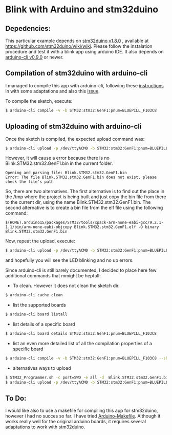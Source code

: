 # Blink with Arduino and stm32duino

## Depedencies:

This particular example depends on [stm32duino v1.8.0](https://github.com/stm32duino/Arduino_Core_STM32/releases/tag/1.8.0)
, available at https://github.com/stm32duino/wiki/wiki.
Please follow the instalation procedure and test it with a blink app using arduino IDE.
It also depends on [arduino-cli v0.9.0](https://github.com/arduino/arduino-cli/releases/tag/0.9.0) or newer.

## Compilation of stm32duino with arduino-cli

I managed to compile this app with arduino-cli, following these [instructions](https://stm32duinoforum.com/forum/viewtopic_f_41_t_4052.html) in
with some adaptations and also this [issue](https://github.com/arduino/arduino-cli/issues/355).

To compile the sketch, execute:

```sh
$ arduino-cli compile -v -b STM32:stm32:GenF1:pnum=BLUEPILL_F103C8
```

## Uploading of stm32duino with arduino-cli

Once the sketch is compiled, the expected upload command was:

```sh
$ arduino-cli upload -p /dev/ttyACM0 -b STM32:stm32:GenF1:pnum=BLUEPILL_F103C8
```

However, it will cause a error because there is no Blink.STM32.stm32.GenF1.bin in the current folder.

```
Opening and parsing file: Blink.STM32.stm32.GenF1.bin
Error: The file Blink.STM32.stm32.GenF1.bin does not exist, please check the file's path
```

So, there are two alternatives. The first alternative is to find out the place in the /tmp where the project is being built and just copy the bin file
from there to the current dir, using the name Blink.STM32.stm32.GenF1.bin.
The second alternative is to create a bin file from the elf file using the following command:

```
$(HOME).arduino15/packages/STM32/tools/xpack-arm-none-eabi-gcc/9.2.1-1.1/bin/arm-none-eabi-objcopy Blink.STM32.stm32.GenF1.elf -O binary Blink.STM32.stm32.GenF1.bin
```

Now, repeat the upload, execute:

```sh
$ arduino-cli upload -p /dev/ttyACM0 -b STM32:stm32:GenF1:pnum=BLUEPILL_F103C8
```

and hopefully you will see the LED blinking and no up errors.

Since arduino-cli is still barely documented, I decided to place here few additional commands that mmight be hepfull:

- To clean. However it does not clean the sketch dir.


```sh
$ arduino-cli cache clean
```

- list the supported boards

```sh
$ arduino-cli board listall
```

- list details of a specific board

```sh
$ arduino-cli board details STM32:stm32:GenF1:pnum=BLUEPILL_F103C8
```

- list an even more detailed list of all the compilation properties of a specific board

```sh
$ arduino-cli compile -v -b STM32:stm32:GenF1:pnum=BLUEPILL_F103C8 --show-properties
```


- alternatives ways to upload

```sh
$ STM32_Programmer.sh -c port=SWD -e all -d  Blink.STM32.stm32.GenF1.bin 0x8000000 -v
$ arduino-cli upload -p /dev/ttyACM0 -b STM32:stm32:GenF1:pnum=BLUEPILL_F103C8 -i /tmp/arduino-sketch-0E2561A4A3EC64AB31B1A2C87B9880F4/Blink.ino
```

## To Do:

I would like also to use a makefile for compiling this app for stm32duino, however i had no succes so far.
I have tried [Arduino-Makefile](https://github.com/sudar/Arduino-Makefile).
Although it works really well for the original arduino boards, it requires several adaptations to work with stm32duino.
